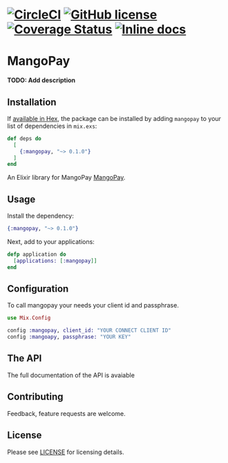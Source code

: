 # [![CircleCI](https://circleci.com/gh/Homologist/mangopay-elixir.svg?style=shield)](https://circleci.com/gh/Homologist/mangopay-elixir) [![GitHub license](https://img.shields.io/badge/license-MIT-blue.svg)](https://raw.githubusercontent.com/circleci/circleci-docs/master/LICENSE) [![Coverage Status](https://coveralls.io/repos/github/Homologist/mangopay-elixir/badge.svg?branch=master)](https://coveralls.io/github/Homologist/mangopay-elixir?branch=master) [![Inline docs](http://inch-ci.org/github/Homologist/mangopay-elixir.svg?branch=master)](http://inch-ci.org/github/Homologist/mangopay-elixir) 
# MangoPay

**TODO: Add description**

## Installation

If [available in Hex](https://hex.pm/docs/publish), the package can be installed
by adding `mangopay` to your list of dependencies in `mix.exs`:

```elixir
def deps do
  [
    {:mangopay, "~> 0.1.0"}
  ]
end
```

An Elixir library for MangoPay [MangoPay](https://mangopay.com/).

## Usage

Install the dependency:

```ex
{:mangopay, "~> 0.1.0"}
```

Next, add to your applications:

```ex
defp application do
  [applications: [:mangopay]]
end
```

## Configuration

To call mangopay your needs your client id and passphrase.

```ex
use Mix.Config

config :mangopay, client_id: "YOUR CONNECT CLIENT ID"
config :mangoapy, passphrase: "YOUR KEY"
```

## The API
The full documentation of the API is avaiable

## Contributing

Feedback, feature requests are welcome.


## License

Please see [LICENSE](LICENSE) for licensing details.
